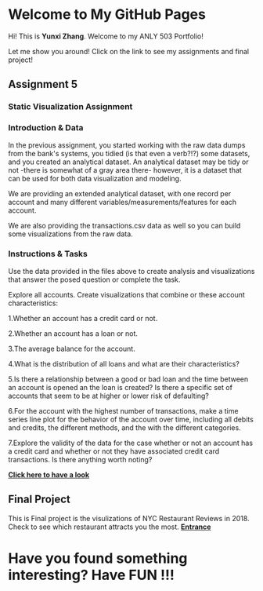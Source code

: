 # Welcome to My GitHub Pages

Hi! This is **Yunxi Zhang**. Welcome to my ANLY 503 Portfolio!

Let me show you around! Click on the link to see my assignments and final project!


## Assignment 5
### Static Visualization Assignment
### Introduction & Data
In the previous assignment, you started working with the raw data dumps from the bank's systems, you tidied (is that even a verb?!?) some datasets, and you created an analytical dataset. An analytical dataset may be tidy or not -there is somewhat of a gray area there- however, it is a dataset that can be used for both data visualization and modeling.

We are providing an extended analytical dataset, with one record per account and many different variables/measurements/features for each account.

We are also providing the transactions.csv data as well so you can build some visualizations from the raw data.

### Instructions & Tasks
Use the data provided in the files above to create analysis and visualizations that answer the posed question or complete the task.

Explore all accounts. Create visualizations that combine or these account characteristics:

 1.Whether an account has a credit card or not.
 
 2.Whether an account has a loan or not.
 
 3.The average balance for the account.
 
 4.What is the distribution of all loans and what are their characteristics?
 
 5.Is there a relationship between a good or bad loan and the time between an account is opened an the loan is created? Is there a specific set of accounts that seem to be at higher or lower risk of defaulting?
 
 6.For the account with the highest number of transactions, make a time series line plot for the behavior of the account over time, including all debits and credits, the different methods, and the with the different categories.
 
 7.Explore the validity of the data for the case whether or not an account has a credit card and whether or not they have associated credit card transactions. Is there anything worth noting?
 
[**Click here to have a look**](https://github.com/yz721/ANLY503_Portfolio)



## Final Project
This is Final project is the visulizations of NYC Restaurant Reviews in 2018.
Check to see which restaurant attracts you the most.
[**Entrance**](https://yz721.github.io/YunxiZhang.github.io/#geo)

# Have you found something interesting? Have FUN !!!
